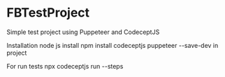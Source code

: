 # FBTestProject

Simple test project using Puppeteer and CodeceptJS 

Installation
node js install
npm install codeceptjs puppeteer --save-dev in project 

For run tests 
npx codeceptjs run --steps


